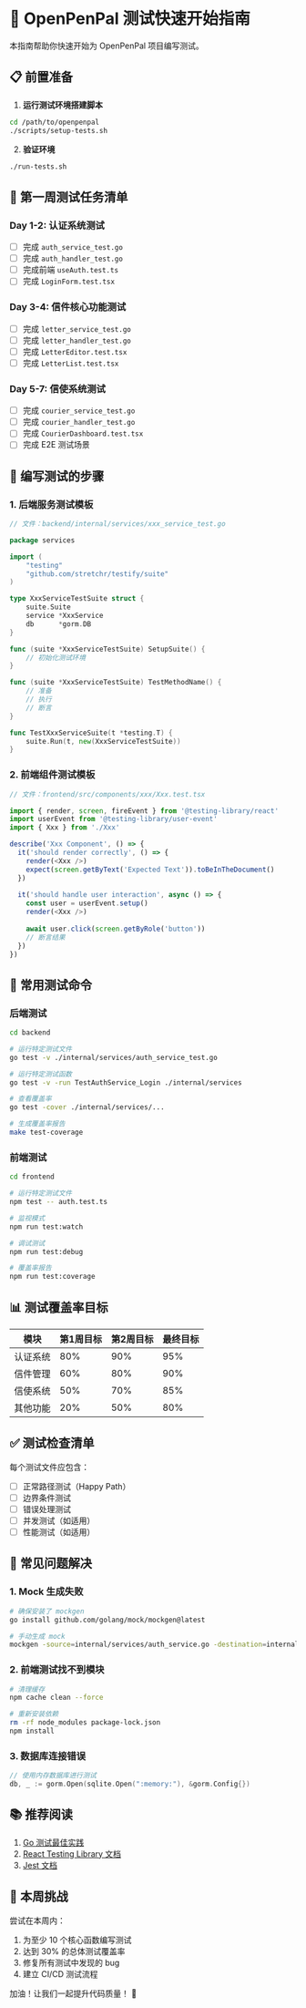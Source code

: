 # 🚀 OpenPenPal 测试快速开始指南

本指南帮助你快速开始为 OpenPenPal 项目编写测试。

## 📋 前置准备

1. **运行测试环境搭建脚本**
```bash
cd /path/to/openpenpal
./scripts/setup-tests.sh
```

2. **验证环境**
```bash
./run-tests.sh
```

## 🎯 第一周测试任务清单

### Day 1-2: 认证系统测试
- [ ] 完成 `auth_service_test.go`
- [ ] 完成 `auth_handler_test.go`
- [ ] 完成前端 `useAuth.test.ts`
- [ ] 完成 `LoginForm.test.tsx`

### Day 3-4: 信件核心功能测试
- [ ] 完成 `letter_service_test.go`
- [ ] 完成 `letter_handler_test.go`
- [ ] 完成 `LetterEditor.test.tsx`
- [ ] 完成 `LetterList.test.tsx`

### Day 5-7: 信使系统测试
- [ ] 完成 `courier_service_test.go`
- [ ] 完成 `courier_handler_test.go`
- [ ] 完成 `CourierDashboard.test.tsx`
- [ ] 完成 E2E 测试场景

## 📝 编写测试的步骤

### 1. 后端服务测试模板

```go
// 文件：backend/internal/services/xxx_service_test.go

package services

import (
    "testing"
    "github.com/stretchr/testify/suite"
)

type XxxServiceTestSuite struct {
    suite.Suite
    service *XxxService
    db      *gorm.DB
}

func (suite *XxxServiceTestSuite) SetupSuite() {
    // 初始化测试环境
}

func (suite *XxxServiceTestSuite) TestMethodName() {
    // 准备
    // 执行
    // 断言
}

func TestXxxServiceSuite(t *testing.T) {
    suite.Run(t, new(XxxServiceTestSuite))
}
```

### 2. 前端组件测试模板

```typescript
// 文件：frontend/src/components/xxx/Xxx.test.tsx

import { render, screen, fireEvent } from '@testing-library/react'
import userEvent from '@testing-library/user-event'
import { Xxx } from './Xxx'

describe('Xxx Component', () => {
  it('should render correctly', () => {
    render(<Xxx />)
    expect(screen.getByText('Expected Text')).toBeInTheDocument()
  })
  
  it('should handle user interaction', async () => {
    const user = userEvent.setup()
    render(<Xxx />)
    
    await user.click(screen.getByRole('button'))
    // 断言结果
  })
})
```

## 🔧 常用测试命令

### 后端测试
```bash
cd backend

# 运行特定测试文件
go test -v ./internal/services/auth_service_test.go

# 运行特定测试函数
go test -v -run TestAuthService_Login ./internal/services

# 查看覆盖率
go test -cover ./internal/services/...

# 生成覆盖率报告
make test-coverage
```

### 前端测试
```bash
cd frontend

# 运行特定测试文件
npm test -- auth.test.ts

# 监视模式
npm run test:watch

# 调试测试
npm run test:debug

# 覆盖率报告
npm run test:coverage
```

## 📊 测试覆盖率目标

| 模块 | 第1周目标 | 第2周目标 | 最终目标 |
|------|----------|----------|---------|
| 认证系统 | 80% | 90% | 95% |
| 信件管理 | 60% | 80% | 90% |
| 信使系统 | 50% | 70% | 85% |
| 其他功能 | 20% | 50% | 80% |

## ✅ 测试检查清单

每个测试文件应包含：
- [ ] 正常路径测试（Happy Path）
- [ ] 边界条件测试
- [ ] 错误处理测试
- [ ] 并发测试（如适用）
- [ ] 性能测试（如适用）

## 🚨 常见问题解决

### 1. Mock 生成失败
```bash
# 确保安装了 mockgen
go install github.com/golang/mock/mockgen@latest

# 手动生成 mock
mockgen -source=internal/services/auth_service.go -destination=internal/mocks/mock_auth_service.go
```

### 2. 前端测试找不到模块
```bash
# 清理缓存
npm cache clean --force

# 重新安装依赖
rm -rf node_modules package-lock.json
npm install
```

### 3. 数据库连接错误
```go
// 使用内存数据库进行测试
db, _ := gorm.Open(sqlite.Open(":memory:"), &gorm.Config{})
```

## 📚 推荐阅读

1. [Go 测试最佳实践](https://github.com/golang/go/wiki/TestComments)
2. [React Testing Library 文档](https://testing-library.com/docs/react-testing-library/intro/)
3. [Jest 文档](https://jestjs.io/docs/getting-started)

## 🎯 本周挑战

尝试在本周内：
1. 为至少 10 个核心函数编写测试
2. 达到 30% 的总体测试覆盖率
3. 修复所有测试中发现的 bug
4. 建立 CI/CD 测试流程

加油！让我们一起提升代码质量！ 💪